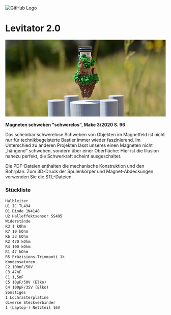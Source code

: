 ![GitHub Logo](http://www.heise.de/make/icons/make_logo.png)


Levitator 2.0
===============================

![Picture](https://github.com/MakeMagazinDE/Levitator2/blob/master/aufm_quer_kl.JPG)

**Magneten schweben "schwerelos", Make 3/2020 S. 96**

Das scheinbar schwerelose Schweben von Objekten im Magnetfeld ist nicht nur für technikbegeisterte Bastler immer wieder faszinierend. Im Unterschied zu anderen Projekten lässt unseres einen Magneten nicht „hängend“ schweben, sondern über einer Oberfläche: Hier ist die Illusion nahezu perfekt, die Schwerkraft scheint ausgeschaltet.

Die PDF-Dateien enthalten die mechanische Konstruktion und den Bohrplan. Zum 3D-Druck der Spulenkörper und Magnet-Abdeckungen verwenden Sie die STL-Dateien.

### Stückliste

	Halbleiter
	U1 IC TL494
 	D1 Diode 1N4148
	U2 Halleffektsensor SS495
	Widerstände
	R3 1 kOhm 
	R7 10 kOhm
	R6 33 kOhm
	R2 470 kOhm
 	R4 100 kOhm
 	R1 47 kOhm
	R5 Präzisions-Trimmpoti 1k
	Kondensatoren
 	C2 100nF/50V
 	C3 47nF
 	C1 1,5nF
 	C5 10µF/50V (Elko)
 	C4 100µF/35V (Elko)
	Sonstiges
 	1 Lochrasterplatine
 	diverse Steckverbinder
 	1 (Laptop-) Netzteil 16V

